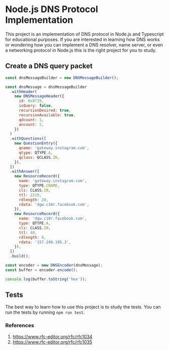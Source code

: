 # Node.js DNS Protocol Implementation

This project is an implementation of DNS protocol in Node.js and Typescript for educational purposes. If you are interested in learning how DNS works or wondering how you can implement a DNS resolver, name server, or even a networking protocol in Node.js this is the right project for you to study.

## Create a DNS query packet

```javascript
const dnsMessageBuilder = new DNSMessageBuilder();

const dnsMessage = dnsMessageBuilder
  .withHeader(
    new DNSMessageHeader({
      id: 0x8739,
      isQuery: false,
      recursionDesired: true,
      recursionAvailable: true,
      qdcount: 1,
      ancount: 2,
    })
  )
  .withQuestions([
    new QuestionEntry({
      qname: 'gateway.instagram.com',
      qtype: QTYPE.A,
      qclass: QCLASS.IN,
    }),
  ])
  .withAnswer([
    new ResourceRecord({
      name: 'gateway.instagram.com',
      type: QTYPE.CNAME,
      cls: CLASS.IN,
      ttl: 2219,
      rdlength: 20,
      rdata: 'dgw.c10r.facebook.com',
    }),
    new ResourceRecord({
      name: 'dgw.c10r.facebook.com',
      type: QTYPE.A,
      cls: CLASS.IN,
      ttl: 40,
      rdlength: 4,
      rdata: '157.240.195.3',
    }),
  ])
  .build();

const encoder = new DNSEncoder(dnsMessage);
const buffer = encoder.encode();

console.log(buffer.toString('hex'));
```

## Tests

The best way to learn how to use this project is to study the tests. You can run the tests by running `npm run test`.

### References

1. https://www.rfc-editor.org/rfc/rfc1034
2. https://www.rfc-editor.org/rfc/rfc1035
